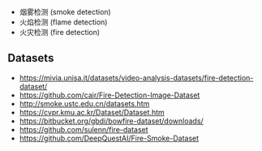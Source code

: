 - 烟雾检测 (smoke detection)
- 火焰检测 (flame detection)
- 火灾检测 (fire detection)

## Datasets
- https://mivia.unisa.it/datasets/video-analysis-datasets/fire-detection-dataset/
- https://github.com/cair/Fire-Detection-Image-Dataset
- http://smoke.ustc.edu.cn/datasets.htm
- https://cvpr.kmu.ac.kr/Dataset/Dataset.htm
- https://bitbucket.org/gbdi/bowfire-dataset/downloads/
- https://github.com/sulenn/fire-dataset
- https://github.com/DeepQuestAI/Fire-Smoke-Dataset


